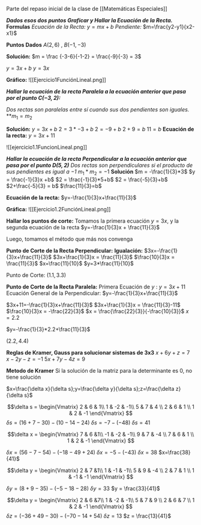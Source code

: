 Parte del repaso inicial de la clase de [[Matemáticas Especiales]]

***Dados esos dos puntos Graficar y Hallar la Ecuación de la Recta.***
**Formulas**
*Ecuación de la Recta:* $y = mx+b$
*Pendiente:* $m=\frac{y2-y1}{x2-x1}$

**Puntos Dados**
$A(2,6)$ , $B(-1,-3)$

**Solución:**
$m = \frac {-3-6}{-1-2} = \frac{-9}{-3} = 3$

$y=3x+b$
$y = 3x$

**Gráfico:**
![[Ejercicio1FunciónLineal.png]]

***Hallar la ecuación de la recta Paralela a la ecuación anterior que pasa por el punto $C(-3,2)$:***

*Dos rectas son paralelas entre sí cuando sus dos pendientes son iguales.*
**$m_1 = m_2$

**Solución:**
$y = 3x+b$
$2 = 3*-3+b$
$2=-9+b$
$2+9=b$
$11 = b$
**Ecuación de la recta:** $y = 3x+11$

![[ejercicio1.1FuncionLineal.png]]

***Hallar la ecuación de la recta Perpendicular a la ecuación anterior que pasa por el punto $D(5,2)$***
*Dos rectas son perpendiculares si el producto de sus pendientes es igual a $-1$*
$m_1*m_2 = -1$
**Solución**
$m = -\frac{1}{3}*3$
$y = \frac{-1}{3}x +b$
$2 = \frac{-1}{3}*5+b$
$2 = \frac{-5}{3}+b$
$2+\frac{-5}{3} = b$
$\frac{11}{3}=b$

**Ecuación de la recta:** $y=-\frac{1}{3}x+\frac{11}{3}$

**Gráfica:**
![[Ejercicio1.2FunciónLineal.png]]

**Hallar los puntos de corte:**
Tomamos la primera ecuación $y=3x$, y la segunda ecuación de la recta $y=-\frac{1}{3}x + \frac{11}{3}$

Luego, tomamos el método que más nos convenga

**Punto de Corte de la Recta Perpendicular:**
**Igualación:**
$3x=-\frac{1}{3}x+\frac{11}{3}$
$3x+\frac{1}{3}x = \frac{11}{3}$
$\frac{10}{3}x = \frac{11}{3}$
$x=\frac{11}{10}$
$y=3*\frac{11}{10}$

Punto de Corte: $(1.1,3.3)$

**Punto de Corte de la Recta Paralela:**
Primera Ecuación de $y$ : $y=3x+11$
Ecuación General de la Perpendicular: $y=-\frac{1}{3}x+\frac{11}{3}$

$3x+11=-\frac{1}{3}x+\frac{11}{3}$
$3x+\frac{1}{3}x = \frac{11}{3}-11$
$\frac{10}{3}x = -\frac{22}{3}$
$x = \frac{\frac{22}{3}}{-\frac{10}{3}}$
$x=2.2$ 

$y=-\frac{1}{3}*2.2+\frac{11}{3}$

$(2.2,4.4)$


**Reglas de Kramer, Gauss para solucionar sistemas de 3x3**
$x+6y+z=7$
$x-2y-z=-1$
$5x+7y-4z=9$

**Metodo de Kramer**
Si la solución de la matriz para la determinante es 0, no tiene solución

$x=\frac{\delta x}{\delta s};y=\frac{\delta y}{\delta s};z=\frac{\delta z}{\delta s}$

$$\delta s = \begin{Vmatrix} 2 & 6 & 1\\ 1 & -2 & -1\\ 5 & 7 & 4 \\ 2 & 6 & 1 \\ 1 & 2 & -1 \end{Vmatrix} $$
$\delta s =(16+7-30)-(10-14-24)$
$\delta s =-7-(-48)$
$\delta s = 41$

$$\delta x = \begin{Vmatrix} 7 & 6 &1\\ -1 & -2 & -1\\ 9 & 7 & -4 \\ 7 & 6 & 1 \\ 1 & 2 & -1 \end{Vmatrix} $$

$\delta x =(56-7-54)-(-18-49+24)$
$\delta x = -5 - (-43)$
$\delta x = 38$
$x=\frac{38}{41}$


$$\delta y = \begin{Vmatrix} 2 & 7 &1\\ 1 & -1 & -1\\ 5 & 9 & -4 \\ 2 & 7 & 1 \\ 1 & -1 & -1 \end{Vmatrix} $$

$\delta y =(8+9-35)-(-5-18-28)$
$\delta y = 33$
$y = \frac{33}{41}$

$$\delta y = \begin{Vmatrix} 2 & 6 &7\\ 1 & -2 & -1\\ 5 & 7 & 9 \\ 2 & 6 & 7 \\ 1 & 2 & -1 \end{Vmatrix} $$
$\delta z = (-36+49-30)-(-70-14+54)$
$\delta z = 13$
$z = \frac{13}{41}$

